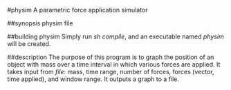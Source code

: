 #physim
A parametric force application simulator

##synopsis
physim file

##building physim
Simply run *sh compile*, and an executable named *physim* will be created.

##description
The purpose  of this program is to graph the position of an object with mass over a time interval in which various forces are applied.
It takes input from *file*: mass, time range, number of forces, forces (vector, time applied), and window range.
It outputs a graph to a file.

